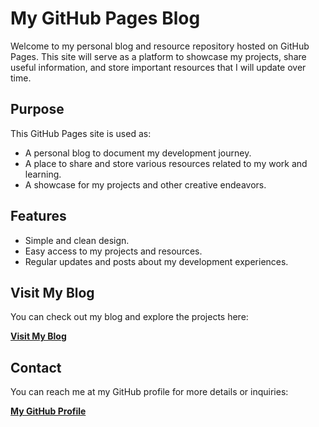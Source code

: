 # My GitHub Pages Blog

Welcome to my personal blog and resource repository hosted on GitHub Pages. This site will serve as a platform to showcase my projects, share useful information, and store important resources that I will update over time.

## Purpose
This GitHub Pages site is used as:
- A personal blog to document my development journey.
- A place to share and store various resources related to my work and learning.
- A showcase for my projects and other creative endeavors.

## Features
- Simple and clean design.
- Easy access to my projects and resources.
- Regular updates and posts about my development experiences.

## Visit My Blog
You can check out my blog and explore the projects here:

[**Visit My Blog**](https://rakaso598.github.io)

## Contact
You can reach me at my GitHub profile for more details or inquiries:

[**My GitHub Profile**](https://github.com/rakaso598)

